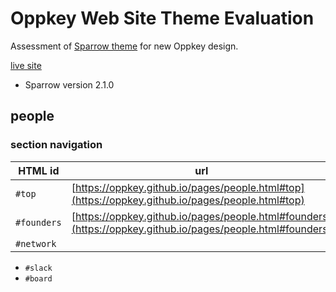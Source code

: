 # Oppkey Web Site Theme Evaluation

Assessment of [Sparrow theme](https://prium.github.io/twbs-sparrow/v2.1.0/)
for new Oppkey design.

[live site](https://oppkey.github.io)

- Sparrow version 2.1.0

## people

### section navigation

| HTML id  | url |
| -------- | ------ |
| `#top`   | [https://oppkey.github.io/pages/people.html#top](https://oppkey.github.io/pages/people.html#top) |
| `#founders` | [https://oppkey.github.io/pages/people.html#founders](https://oppkey.github.io/pages/people.html#founders)   |
| `#network` |  | 


- `#slack`
- `#board`
